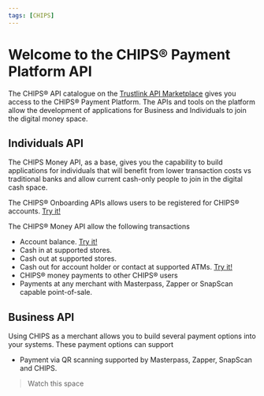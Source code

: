 ```yaml
---
tags: [CHIPS]
---
```


# Welcome to the CHIPS&reg; Payment Platform API
The CHIPS&reg; API catalogue on the [Trustlink API Marketplace] gives you access to the CHIPS&reg; Payment Platform. The APIs and tools on the platform allow the development of applications for Business and Individuals to join the digital money space.

## Individuals API
The CHIPS Money API, as a base, gives you the capability to build applications for individuals that will benefit from lower transaction costs vs traditional banks and allow current cash-only people to join in the digital cash space.

<!--
type: tab
title: Onboarding API
-->

The CHIPS&reg; Onboarding APIs allows users to be registered for CHIPS&reg; accounts. [Try it!][chips-register-flow]


<!--
type: tab
title: Money API
-->

The CHIPS&reg; Money API allow the following transactions
* Account balance. [Try it!][chips-account-details-flow]
* Cash in at supported stores.
* Cash out at supported stores.
* Cash out for account holder or contact at supported ATMs. [Try it!][chips-money-cashsends-atm-flow]
* CHIPS&reg; money payments to other CHIPS&reg; users
* Payments at any merchant with Masterpass, Zapper or SnapScan capable point-of-sale. 

<!-- type: tab-end -->

## Business API
Using CHIPS as a merchant allows you to build several payment options into your systems. These payment options can support
* Payment via QR scanning supported by Masterpass, Zapper, SnapScan and CHIPS.

> Watch this space



[Trustlink API Marketplace]: https://marketplace.trustlinkhosting.com
[chips-account-details-flow]: ./2-CHIPS-for-Individuals/20-CHIPS-Money-Account.md
[chips-register-flow]: ./2-CHIPS-for-Individuals/01-CHIPS-Onboarding.md
[chips-money-cashsends-atm-flow]: ./2-CHIPS-for-Individuals/50-CHIPS-Money-Cashsends-ATM.md
